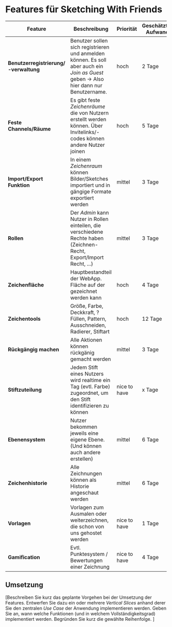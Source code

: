 # Features für Sketching With Friends

| Feature | Beschreibung | Priorität | Geschätzter Aufwand | Betroffene Schichten |
|---------|--------------|-----------|--------------------|---------------------|
| **Benutzerregistrierung/ -verwaltung** | Benutzer sollen sich registrieren und anmelden können. Es soll aber auch ein *Join as Guest* geben -> Also hier dann nur Benutzername. | hoch | 2 Tage | Benutzerschicht |
| **Feste Channels/Räume** | Es gibt feste *Zeichenräume* die von Nutzern erstellt werden können. Über Invitelinks/-codes können andere Nutzer joinen | hoch | 5 Tage | Benutzer-/ Channelschicht |
| **Import/Export Funktion** | In einem *Zeichenraum* können Bilder/Sketches importiert und in gängige Formate exportiert werden| mittel | 3 Tage | Tool-Schicht |
| **Rollen** | Der *Admin* kann Nutzer in Rollen einteilen, die verschiedene Rechte haben (Zeichnen-Recht, Export/Import Recht, ...)| mittel | 3 Tage | Benutzerschicht |
| **Zeichenfläche** | Hauptbestandteil der WebApp. Fläche auf der gezeichnet werden kann| hoch | 4 Tage | Zeichenschicht |
| **Zeichentools** | Größe, Farbe, Deckkraft, ?Füllen, Pattern, Ausschneiden, Radierer, Stiftart | hoch | 12 Tage | Zeichenschicht/Toolbox |
| **Rückgängig machen** | Alle Aktionen können rückgänig gemacht werden | mittel | 3 Tage | Zeichenschicht/Toolbox |
| **Stiftzuteilung** | Jedem Stift eines Nutzers wird realtime ein Tag (evtl. Farbe) zugeordnet, um den Stift identifizieren zu können | nice to have | x Tage | Benutzer-/ Zeichenschicht |
| **Ebenensystem** | Nutzer bekommen jeweils eine eigene Ebene. (Und können auch andere erstellen) | mittel | 6 Tage | Zeichen-/ Ebenenschicht |
| **Zeichenhistorie** | Alle Zeichnungen können als Historie angeschaut werden | mittel | 6 Tage | Benutzer-/Channelschicht |
| **Vorlagen** | Vorlagen zum Ausmalen oder weiterzeichnen, die schon von uns gehostet werden | nice to have | 1 Tage | Zeichenschicht |
| **Gamification** | Evtl. Punktesystem / Bewertungen einer Zeichnung | nice to have | 4 Tage | Zeichen-/ Benutzerschicht |

## Umsetzung

[Beschreiben Sie kurz das geplante Vorgehen bei der Umsetzung der Features. Entwerfen Sie dazu ein oder mehrere *Vertical Slices* anhand derer Sie den zentralen *Use Case* der Anwendung implementieren werden. Geben Sie an, wann welche Funktionen (und in welchem Vollständigkeitsgrad) implementiert werden. Begründen Sie kurz die gewählte Reihenfolge. ]
